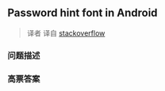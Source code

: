 ## Password hint font in Android

> 译者 译自 [stackoverflow](http://stackoverflow.com/questions/3406534/password-hint-font-in-android) 

### 问题描述 

### 高票答案 

